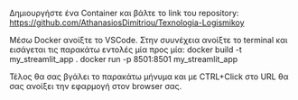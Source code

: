 Δημιουργήστε ένα Container και βάλτε το link του repository: https://github.com/AthanasiosDimitriou/Texnologia-Logismikoy

Μέσω Docker ανοίξτε το VSCode.
Στην συυνέχεια ανοίξτε το terminal και εισάγεται τις παρακάτω εντολές μία προς μία:
docker build -t my_streamlit_app .
docker run -p 8501:8501 my_streamlit_app

Τέλος θα σας βγάλει το παρακάτω μήνυμα και με CTRL+Click στο URL θα σας ανοίξει την εφαρμογή στον browser σας.
